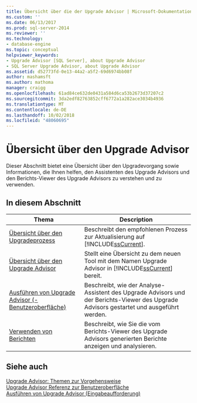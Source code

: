 ```yaml
---
title: Übersicht über die der Upgrade Advisor | Microsoft-Dokumentation
ms.custom: ''
ms.date: 06/13/2017
ms.prod: sql-server-2014
ms.reviewer: ''
ms.technology:
- database-engine
ms.topic: conceptual
helpviewer_keywords:
- Upgrade Advisor [SQL Server], about Upgrade Advisor
- SQL Server Upgrade Advisor, about Upgrade Advisor
ms.assetid: d52773fd-0e13-44a2-a5f2-69d6974bb08f
author: mashamsft
ms.author: mathoma
manager: craigg
ms.openlocfilehash: 61ad84ce632de0431a584d6ca53b2673d37207c2
ms.sourcegitcommit: 3da2edf82763852cff6772a1a282ace3034b4936
ms.translationtype: MT
ms.contentlocale: de-DE
ms.lasthandoff: 10/02/2018
ms.locfileid: "48060695"
---
```

# <a name="overview-of-upgrade-advisor"></a>Übersicht über den Upgrade Advisor
  Dieser Abschnitt bietet eine Übersicht über den Upgradevorgang sowie Informationen, die Ihnen helfen, den Assistenten des Upgrade Advisors und den Berichts-Viewer des Upgrade Advisors zu verstehen und zu verwenden.  
  
## <a name="in-this-section"></a>In diesem Abschnitt  
  
|Thema|Description|  
|-----------|-----------------|  
|[Übersicht über den Upgradeprozess](../../../2014/sql-server/install/upgrade-process-overview.md)|Beschreibt den empfohlenen Prozess zur Aktualisierung auf [!INCLUDE[ssCurrent](../../includes/sscurrent-md.md)].|  
|[Übersicht über den Upgrade Advisor](../../../2014/sql-server/install/upgrade-advisor-overview.md)|Stellt eine Übersicht zu dem neuen Tool mit dem Namen Upgrade Advisor in [!INCLUDE[ssCurrent](../../includes/sscurrent-md.md)] bereit.|  
|[Ausführen von Upgrade Advisor &#40;-Benutzeroberfläche&#41;](../../../2014/sql-server/install/running-upgrade-advisor-user-interface.md)|Beschreibt, wie der Analyse-Assistent des Upgrade Advisors und der Berichts-Viewer des Upgrade Advisors gestartet und ausgeführt werden.|  
|[Verwenden von Berichten](../../../2014/sql-server/install/using-reports.md)|Beschreibt, wie Sie die vom Berichts-Viewer des Upgrade Advisors generierten Berichte anzeigen und analysieren.|  
  
## <a name="see-also"></a>Siehe auch  
 [Upgrade Advisor: Themen zur Vorgehensweise](../../../2014/sql-server/install/upgrade-advisor-how-to-topics.md)   
 [Upgrade Advisor Referenz zur Benutzeroberfläche](../../../2014/sql-server/install/upgrade-advisor-user-interface-reference.md)   
 [Ausführen von Upgrade Advisor &#40;Eingabeaufforderung&#41;](../../../2014/sql-server/install/running-upgrade-advisor-command-prompt.md)  
  
  
